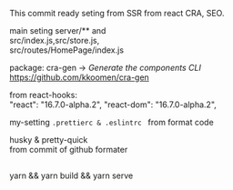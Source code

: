 
This commit ready seting from SSR from react CRA, SEO.


  main seting server/** and <br/> src/index.js,src/store.js, <br/> src/routes/HomePage/index.js

 package:
  cra-gen -> <i>Generate the components CLI</i>
      https://github.com/kkoomen/cra-gen

from react-hooks: <br/>
    "react": "16.7.0-alpha.2",
    "react-dom": "16.7.0-alpha.2",

my-setting <code>.prettierc & .eslintrc </code> from format code

husky & pretty-quick <br/>
from commit of github formater

##
  yarn && yarn build && yarn serve
